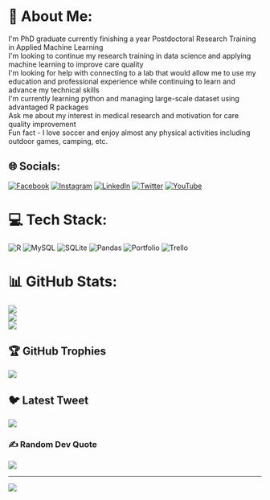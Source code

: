 # 💫 About Me:
I'm PhD graduate currently finishing a year Postdoctoral Research Training in Applied Machine Learning<br>I'm looking to continue my research training in data science and applying machine learning to improve care quality<br>I'm looking for help with connecting to a lab that would allow me to use my education and professional experience while continuing to learn and advance my technical skills<br>I'm currently learning python and managing large-scale dataset using advantaged R packages<br>Ask me about my interest in medical research and motivation for care quality improvement<br>Fun fact - I love soccer and enjoy almost any physical activities including outdoor games, camping, etc.


## 🌐 Socials:
[![Facebook](https://img.shields.io/badge/Facebook-%231877F2.svg?logo=Facebook&logoColor=white)](https://facebook.com/https://www.facebook.com/people/George-Karway/pfbid0Q3scfmvAWdznogjcttGMKBYAaXt1UaV5LnY89X9RXemTkqNCQe3F99BbKVzrKp4Ul/) [![Instagram](https://img.shields.io/badge/Instagram-%23E4405F.svg?logo=Instagram&logoColor=white)](https://instagram.com/georgekarway) [![LinkedIn](https://img.shields.io/badge/LinkedIn-%230077B5.svg?logo=linkedin&logoColor=white)](https://linkedin.com/in/george-karway) [![Twitter](https://img.shields.io/badge/Twitter-%231DA1F2.svg?logo=Twitter&logoColor=white)](https://twitter.com/karway03) [![YouTube](https://img.shields.io/badge/YouTube-%23FF0000.svg?logo=YouTube&logoColor=white)](https://youtube.com/@@georgekarway6838) 

# 💻 Tech Stack:
![R](https://img.shields.io/badge/r-%23276DC3.svg?style=for-the-badge&logo=r&logoColor=white) ![MySQL](https://img.shields.io/badge/mysql-%2300f.svg?style=for-the-badge&logo=mysql&logoColor=white) ![SQLite](https://img.shields.io/badge/sqlite-%2307405e.svg?style=for-the-badge&logo=sqlite&logoColor=white) ![Pandas](https://img.shields.io/badge/pandas-%23150458.svg?style=for-the-badge&logo=pandas&logoColor=white) ![Portfolio](https://img.shields.io/badge/Portfolio-%23000000.svg?style=for-the-badge&logo=firefox&logoColor=#FF7139) ![Trello](https://img.shields.io/badge/Trello-%23026AA7.svg?style=for-the-badge&logo=Trello&logoColor=white)
# 📊 GitHub Stats:
![](https://github-readme-stats.vercel.app/api?username=gkarway&theme=dark&hide_border=true&include_all_commits=true&count_private=true)<br/>
![](https://github-readme-streak-stats.herokuapp.com/?user=gkarway&theme=dark&hide_border=true)<br/>
![](https://github-readme-stats.vercel.app/api/top-langs/?username=gkarway&theme=dark&hide_border=true&include_all_commits=true&count_private=true&layout=compact)

## 🏆 GitHub Trophies
![](https://github-profile-trophy.vercel.app/?username=gkarway&theme=darkhub&no-frame=false&no-bg=true&margin-w=4)

## 🐦 Latest Tweet
[![](https://gtce.itsvg.in/api?username=karway03)](https://github.com/VishwaGauravIn/github-twitter-card-embed)

### ✍️ Random Dev Quote
![](https://quotes-github-readme.vercel.app/api?type=horizontal&theme=radical)

---
[![](https://visitcount.itsvg.in/api?id=gkarway&icon=0&color=0)](https://visitcount.itsvg.in)

<!-- Proudly created with GPRM ( https://gprm.itsvg.in ) -->
